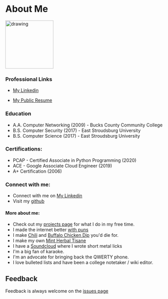 # About Me
<img src="https://i.imgur.com/6WgxY0X.png" alt="drawing" width="150"/>

### Professional Links

* [My Linkedin](https://www.linkedin.com/in/colingburke/)

* [My Public Resume](https://docs.google.com/document/d/1uvc-U7dC4QSa3q8V0DhF2e_8Vd_OGCmebDLZKrT9FtA) 

### Education
  * A.A. Computer Networking (2009) - Bucks County Community College
  * B.S. Computer Security (2017) - East Stroudsburg University
  * B.S. Computer Science (2017) - East Stroudsburg University

### Certifications:
  * PCAP - Certified Associate in Python Programming (2020)
  * ACE - Google Associate Cloud Engineer (2019)
  * A+ Certification (2006)

### Connect with me:
  * Connect with me on [My Linkedin](https://www.linkedin.com/in/colingburke/)
  * Visit my [github](https://github.com/crawsome)
  
#### More about me:
* Check out my [projects page]() for what I do in my free time. 
* I made the internet better [with puns](https://knowyourmeme.com/memes/name-puns)
* I make [Chili](https://i.imgur.com/WzLIpDv.png) and [Buffalo Chicken Dip](https://i.imgur.com/1XvIf0p.png) you'd die for. 
* I make my own [Mint Herbal Tisane](https://i.imgur.com/0RtLsn8.png)
* I have a [Soundcloud](https://www.soundcloud.com/crawsome) where I wrote short metal licks
* I'm a big fan of karaoke. 
* I'm an advocate for bringing back the QWERTY phone. 
* I love bulleted lists and have been a college notetaker / wiki editor. 

## Feedback
Feedback is always welcome on the [issues page](https://github.com/crawsome/colinburke.github.io/issues)
